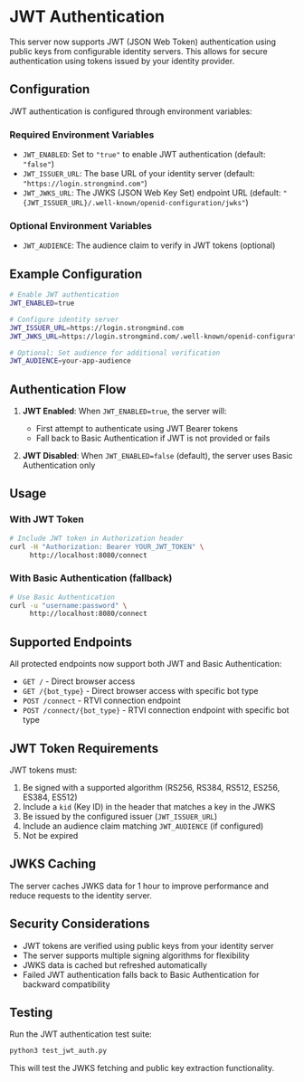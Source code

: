 # JWT Authentication

This server now supports JWT (JSON Web Token) authentication using public keys from configurable identity servers. This allows for secure authentication using tokens issued by your identity provider.

## Configuration

JWT authentication is configured through environment variables:

### Required Environment Variables

- `JWT_ENABLED`: Set to `"true"` to enable JWT authentication (default: `"false"`)
- `JWT_ISSUER_URL`: The base URL of your identity server (default: `"https://login.strongmind.com"`)
- `JWT_JWKS_URL`: The JWKS (JSON Web Key Set) endpoint URL (default: `"{JWT_ISSUER_URL}/.well-known/openid-configuration/jwks"`)

### Optional Environment Variables

- `JWT_AUDIENCE`: The audience claim to verify in JWT tokens (optional)

## Example Configuration

```bash
# Enable JWT authentication
JWT_ENABLED=true

# Configure identity server
JWT_ISSUER_URL=https://login.strongmind.com
JWT_JWKS_URL=https://login.strongmind.com/.well-known/openid-configuration/jwks

# Optional: Set audience for additional verification
JWT_AUDIENCE=your-app-audience
```

## Authentication Flow

1. **JWT Enabled**: When `JWT_ENABLED=true`, the server will:
   - First attempt to authenticate using JWT Bearer tokens
   - Fall back to Basic Authentication if JWT is not provided or fails

2. **JWT Disabled**: When `JWT_ENABLED=false` (default), the server uses Basic Authentication only

## Usage

### With JWT Token

```bash
# Include JWT token in Authorization header
curl -H "Authorization: Bearer YOUR_JWT_TOKEN" \
     http://localhost:8080/connect
```

### With Basic Authentication (fallback)

```bash
# Use Basic Authentication
curl -u "username:password" \
     http://localhost:8080/connect
```

## Supported Endpoints

All protected endpoints now support both JWT and Basic Authentication:

- `GET /` - Direct browser access
- `GET /{bot_type}` - Direct browser access with specific bot type
- `POST /connect` - RTVI connection endpoint
- `POST /connect/{bot_type}` - RTVI connection endpoint with specific bot type

## JWT Token Requirements

JWT tokens must:

1. Be signed with a supported algorithm (RS256, RS384, RS512, ES256, ES384, ES512)
2. Include a `kid` (Key ID) in the header that matches a key in the JWKS
3. Be issued by the configured issuer (`JWT_ISSUER_URL`)
4. Include an audience claim matching `JWT_AUDIENCE` (if configured)
5. Not be expired

## JWKS Caching

The server caches JWKS data for 1 hour to improve performance and reduce requests to the identity server.

## Security Considerations

- JWT tokens are verified using public keys from your identity server
- The server supports multiple signing algorithms for flexibility
- JWKS data is cached but refreshed automatically
- Failed JWT authentication falls back to Basic Authentication for backward compatibility

## Testing

Run the JWT authentication test suite:

```bash
python3 test_jwt_auth.py
```

This will test the JWKS fetching and public key extraction functionality. 